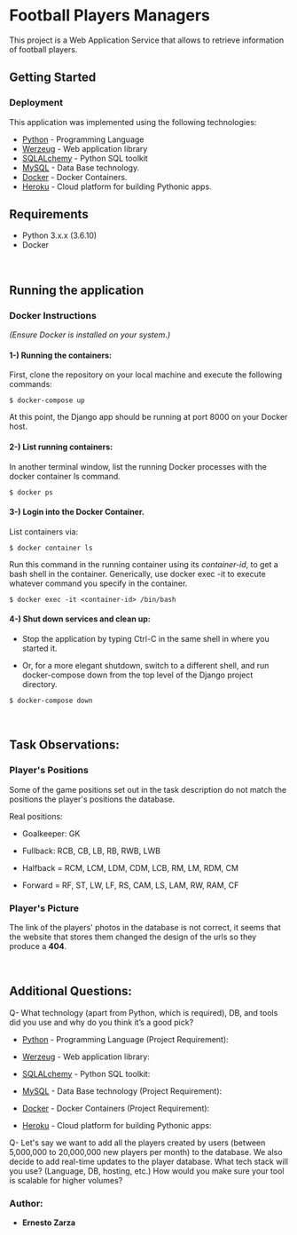 # Football Players Managers

This project is a  Web Application Service that allows to retrieve information of football players.


## Getting Started

### Deployment

This application was implemented using the following technologies:

* [Python](https://www.python.org/) - Programming Language
* [Werzeug](https://werkzeug.palletsprojects.com/) - Web application library
* [SQLALchemy](https://www.sqlalchemy.org/) - Python SQL toolkit
* [MySQL](https://www.mysql.com/) - Data Base technology.
* [Docker](https://www.docker.com/) - Docker Containers.
* [Heroku](https://www.heroku.com/) - Cloud platform for building Pythonic apps.


## Requirements

* Python 3.x.x (3.6.10)
* Docker

<br/>

## Running the application 

### Docker Instructions

*(Ensure Docker is installed on your system.)*

#### 1-) Running the containers:

First, clone the repository on your local machine and execute the following commands:

```
$ docker-compose up
```

At this point, the Django app should be running at port 8000 on your Docker host.


#### 2-) List running containers:

In another terminal window, list the running Docker processes with the docker container ls command.

```
$ docker ps
```


#### 3-) Login into the Docker Container.

List containers via:

```
$ docker container ls
```

Run this command in the running container using its *container-id*, to get a bash shell in the container. 
Generically, use docker exec -it <container name> <command> to execute whatever command you specify in the container.

```
$ docker exec -it <container-id> /bin/bash
```


#### 4-) Shut down services and clean up:

- Stop the application by typing Ctrl-C in the same shell in where you started it.

- Or, for a more elegant shutdown, switch to a different shell, and run docker-compose down from the top level of the Django project directory.

```
$ docker-compose down
```
<br/>


## Task Observations:

### Player's Positions

Some of the game positions set out in the task description do not match the positions the player's positions the database.

Real positions:

* Goalkeeper: GK

* Fullback: RCB, CB, LB, RB, RWB, LWB

* Halfback = RCM, LCM, LDM, CDM, LCB, RM, LM, RDM, CM

* Forward = RF, ST, LW, LF, RS, CAM, LS, LAM, RW, RAM, CF

### Player's Picture

The link of the players' photos in the database is not correct, it seems that the website that stores them changed the design of the urls so they produce a **404**.

<br/>

## Additional Questions:

Q- What technology (apart from Python, which is required), DB, and tools did you use
and why do you think it’s a good pick?

* [Python](https://www.python.org/) - Programming Language (Project Requirement):



* [Werzeug](https://werkzeug.palletsprojects.com/) - Web application library:


* [SQLALchemy](https://www.sqlalchemy.org/) - Python SQL toolkit:


* [MySQL](https://www.mysql.com/) - Data Base technology (Project Requirement):


* [Docker](https://www.docker.com/) - Docker Containers (Project Requirement):


* [Heroku](https://www.heroku.com/) - Cloud platform for building Pythonic apps:




Q- Let's say we want to add all the players created by users (between 5,000,000 to
20,000,000 new players per month) to the database. We also decide to add real-time
updates to the player database. What tech stack will you use? (Language, DB,
hosting, etc.) How would you make sure your tool is scalable for higher volumes? 


### Author:

* **Ernesto Zarza**